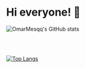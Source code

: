 # Hi everyone! 👋


![OmarMesqq's GitHub stats](https://github-readme-stats.vercel.app/api?username=OmarMesqq&count_private=true)

<br><br>

[![Top Langs](https://github-readme-stats.vercel.app/api/top-langs/?username=OmarMesqq&layout=compact)](https://github.com/anuraghazra/github-readme-stats)

<!--
**OmarMesqq/OmarMesqq** is a ✨ _special_ ✨ repository because its `README.md` (this file) appears on your GitHub profile.

Here are some ideas to get you started:

- 🔭 I’m currently working on ...
- 🌱 I’m currently learning ...
- 👯 I’m looking to collaborate on ...
- 🤔 I’m looking for help with ...
- 💬 Ask me about ...
- 📫 How to reach me: ...
- 😄 Pronouns: ...
- ⚡ Fun fact: ...
-->
